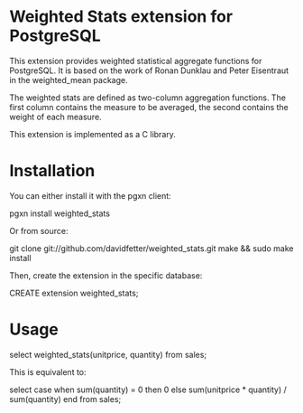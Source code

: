 Weighted Stats extension for PostgreSQL
======================================

This extension provides weighted statistical aggregate functions for
PostgreSQL.  It is based on the work of Ronan Dunklau and Peter
Eisentraut in the weighted_mean package.

The weighted stats are defined as two-column aggregation functions.
The first column contains the measure to be averaged, the second
contains the weight of each measure.

This extension is implemented as a C library.


Installation
============

You can either install it with the pgxn client:

  pgxn install weighted_stats

Or from source:

  git clone git://github.com/davidfetter/weighted_stats.git
  make && sudo make install

Then, create the extension in the specific database:

  CREATE extension weighted_stats;


Usage
=====

  select weighted_stats(unitprice, quantity) from sales;

This is equivalent to:

  select 
  case 
    when sum(quantity) = 0 then 0
    else sum(unitprice * quantity) / sum(quantity) 
  end
  from sales;
